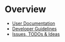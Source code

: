 Overview
========

- [User Documentation](userdocs/index.md)
- [Developer Guidelines](developer.md)
- [Issues, TODOs & Ideas](issues.md)
